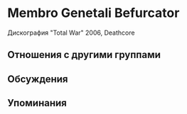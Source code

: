 # Membro Genetali Befurcator

Дискография
"Total War" 2006, Deathcore

## Отношения с другими группами


## Обсуждения


## Упоминания


